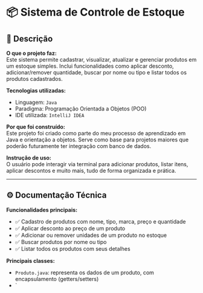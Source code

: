 # 📦 Sistema de Controle de Estoque

## 📝 Descrição

**O que o projeto faz:**  
Este sistema permite cadastrar, visualizar, atualizar e gerenciar produtos em um estoque simples. Inclui funcionalidades como aplicar desconto, adicionar/remover quantidade, buscar por nome ou tipo e listar todos os produtos cadastrados.

**Tecnologias utilizadas:**  
- Linguagem: `Java`  
- Paradigma: Programação Orientada a Objetos (POO)  
- IDE utilizada: `IntelliJ IDEA`

**Por que foi construído:**  
Este projeto foi criado como parte do meu processo de aprendizado em Java e orientação a objetos. Serve como base para projetos maiores que poderão futuramente ter integração com banco de dados.

**Instrução de uso:**  
O usuário pode interagir via terminal para adicionar produtos, listar itens, aplicar descontos e muito mais, tudo de forma organizada e prática.

---

## ⚙️ Documentação Técnica

**Funcionalidades principais:**
- ✅ Cadastro de produtos com nome, tipo, marca, preço e quantidade
- ✅ Aplicar desconto ao preço de um produto
- ✅ Adicionar ou remover unidades de um produto no estoque
- ✅ Buscar produtos por nome ou tipo
- ✅ Listar todos os produtos com seus detalhes

**Principais classes:**
- `Produto.java`: representa os dados de um produto, com encapsulamento (getters/setters)
- `

